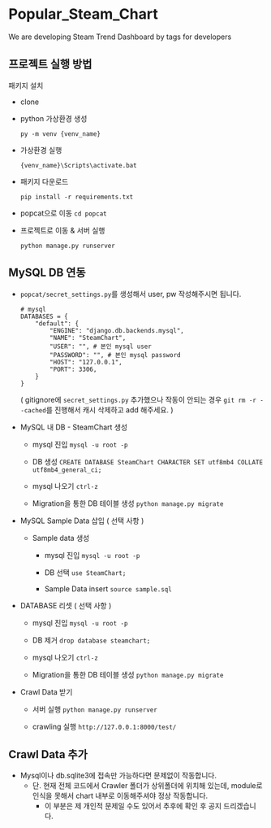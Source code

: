 # Popular_Steam_Chart
We are developing Steam Trend Dashboard by tags for developers

## 프로젝트 실행 방법

패키지 설치
- clone

- python 가상환경 생성
    ```
    py -m venv {venv_name}
    ```

- 가상환경 실행
    ```
    {venv_name}\Scripts\activate.bat
    ```

- 패키지 다운로드
    ```
    pip install -r requirements.txt
    ```

- popcat으로 이동
    `cd popcat`

- 프로젝트로 이동 & 서버 실행
    ```
    python manage.py runserver
    ```


## MySQL DB 연동
- `popcat/secret_settings.py`를 생성해서 user, pw 작성해주시면 됩니다.
    ```
    # mysql
    DATABASES = {
        "default": {
            "ENGINE": "django.db.backends.mysql",
            "NAME": "SteamChart",
            "USER": "", # 본인 mysql user
            "PASSWORD": "", # 본인 mysql password
            "HOST": "127.0.0.1",
            "PORT": 3306,
        }
    }
    ```

    ( gitignore에 `secret_settings.py` 추가했으나 작동이 안되는 경우
    `git rm -r --cached`를 진행해서 캐시 삭제하고 add 해주세요. )

- MySQL 내 DB - SteamChart 생성
    - mysql 진입
    `mysql -u root -p`

    - DB 생성
    `CREATE DATABASE SteamChart CHARACTER SET utf8mb4 COLLATE utf8mb4_general_ci;`

    - mysql 나오기
    `ctrl-z `

  - Migration을 통한 DB 테이블 생성
    `python manage.py migrate`

- MySQL Sample Data 삽입 ( 선택 사항 )

  - Sample data 생성
    - mysql 진입
    `mysql -u root -p`

    - DB 선택
    `use SteamChart;`

    - Sample Data insert
    `source sample.sql`

- DATABASE 리셋 ( 선택 사항 )
  - mysql 진입
    `mysql -u root -p`
    
  - DB 제거
    `drop database steamchart;`

  - mysql 나오기
      `ctrl-z `

  - Migration을 통한 DB 테이블 생성
      `python manage.py migrate`

- Crawl Data 받기
  - 서버 실행
    `python manage.py runserver`

  - crawling 실행
    `http://127.0.0.1:8000/test/`


## Crawl Data 추가
- Mysql이나 db.sqlite3에 접속만 가능하다면 문제없이 작동합니다.
    - 단. 현재 전체 코드에서 Crawler 폴더가 상위폴더에 위치해 있는데, module로 인식을 못해서 chart 내부로 이동해주셔야 정상 작동합니다.
        - 이 부분은 제 개인적 문제일 수도 있어서 추후에 확인 후 공지 드리겠습니다.